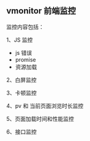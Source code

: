 ## vmonitor 前端监控

监控内容包括：

1、JS 监控

- js 错误
- promise
- 资源加载


2、白屏监控

3、卡顿监控

4、pv 和 当前页面浏览时长监控

5、页面加载时间和性能监控

6、接口监控